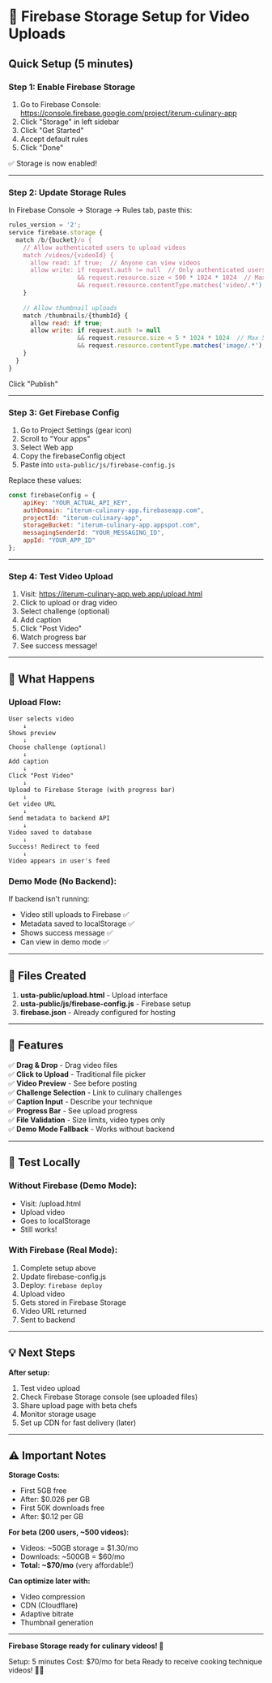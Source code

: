 # 🔧 Firebase Storage Setup for Video Uploads

## Quick Setup (5 minutes)

### **Step 1: Enable Firebase Storage**

1. Go to Firebase Console: https://console.firebase.google.com/project/iterum-culinary-app
2. Click "Storage" in left sidebar
3. Click "Get Started"
4. Accept default rules
5. Click "Done"

✅ Storage is now enabled!

---

### **Step 2: Update Storage Rules**

In Firebase Console → Storage → Rules tab, paste this:

```javascript
rules_version = '2';
service firebase.storage {
  match /b/{bucket}/o {
    // Allow authenticated users to upload videos
    match /videos/{videoId} {
      allow read: if true;  // Anyone can view videos
      allow write: if request.auth != null  // Only authenticated users can upload
                   && request.resource.size < 500 * 1024 * 1024  // Max 500MB
                   && request.resource.contentType.matches('video/.*');  // Videos only
    }
    
    // Allow thumbnail uploads
    match /thumbnails/{thumbId} {
      allow read: if true;
      allow write: if request.auth != null
                   && request.resource.size < 5 * 1024 * 1024  // Max 5MB
                   && request.resource.contentType.matches('image/.*');  // Images only
    }
  }
}
```

Click "Publish"

---

### **Step 3: Get Firebase Config**

1. Go to Project Settings (gear icon)
2. Scroll to "Your apps"
3. Select Web app
4. Copy the firebaseConfig object
5. Paste into `usta-public/js/firebase-config.js`

Replace these values:
```javascript
const firebaseConfig = {
    apiKey: "YOUR_ACTUAL_API_KEY",
    authDomain: "iterum-culinary-app.firebaseapp.com",
    projectId: "iterum-culinary-app",
    storageBucket: "iterum-culinary-app.appspot.com",
    messagingSenderId: "YOUR_MESSAGING_ID",
    appId: "YOUR_APP_ID"
};
```

---

### **Step 4: Test Video Upload**

1. Visit: https://iterum-culinary-app.web.app/upload.html
2. Click to upload or drag video
3. Select challenge (optional)
4. Add caption
5. Click "Post Video"
6. Watch progress bar
7. See success message!

---

## 🎯 What Happens

### **Upload Flow:**
```
User selects video
    ↓
Shows preview
    ↓
Choose challenge (optional)
    ↓
Add caption
    ↓
Click "Post Video"
    ↓
Upload to Firebase Storage (with progress bar)
    ↓
Get video URL
    ↓
Send metadata to backend API
    ↓
Video saved to database
    ↓
Success! Redirect to feed
    ↓
Video appears in user's feed
```

### **Demo Mode (No Backend):**
If backend isn't running:
- Video still uploads to Firebase ✅
- Metadata saved to localStorage ✅
- Shows success message ✅
- Can view in demo mode ✅

---

## 📂 Files Created

1. **usta-public/upload.html** - Upload interface
2. **usta-public/js/firebase-config.js** - Firebase setup
3. **firebase.json** - Already configured for hosting

---

## 🎯 Features

✅ **Drag & Drop** - Drag video files  
✅ **Click to Upload** - Traditional file picker  
✅ **Video Preview** - See before posting  
✅ **Challenge Selection** - Link to culinary challenges  
✅ **Caption Input** - Describe your technique  
✅ **Progress Bar** - See upload progress  
✅ **File Validation** - Size limits, video types only  
✅ **Demo Mode Fallback** - Works without backend  

---

## 🧪 Test Locally

### **Without Firebase (Demo Mode):**
- Visit: /upload.html
- Upload video
- Goes to localStorage
- Still works!

### **With Firebase (Real Mode):**
1. Complete setup above
2. Update firebase-config.js
3. Deploy: `firebase deploy`
4. Upload video
5. Gets stored in Firebase Storage
6. Video URL returned
7. Sent to backend

---

## 💡 Next Steps

**After setup:**
1. Test video upload
2. Check Firebase Storage console (see uploaded files)
3. Share upload page with beta chefs
4. Monitor storage usage
5. Set up CDN for fast delivery (later)

---

## ⚠️ Important Notes

**Storage Costs:**
- First 5GB free
- After: $0.026 per GB
- First 50K downloads free
- After: $0.12 per GB

**For beta (200 users, ~500 videos):**
- Videos: ~50GB storage = $1.30/mo
- Downloads: ~500GB = $60/mo
- **Total: ~$70/mo** (very affordable!)

**Can optimize later with:**
- Video compression
- CDN (Cloudflare)
- Adaptive bitrate
- Thumbnail generation

---

**Firebase Storage ready for culinary videos! 🎥**

Setup: 5 minutes
Cost: $70/mo for beta
Ready to receive cooking technique videos! 👨‍🍳

